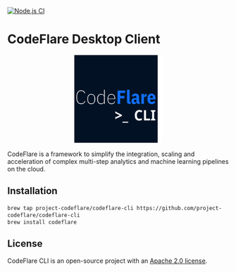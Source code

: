 [![Node.js CI](https://github.com/project-codeflare/codeflare-cli/actions/workflows/test.yml/badge.svg)](https://github.com/project-codeflare/codeflare-cli/actions/workflows/test.yml)

# CodeFlare Desktop Client

<p align="center">
<img src="./images/codeflare_cli.svg" width="200" height="200">
</p>

CodeFlare is a framework to simplify the integration, scaling and
acceleration of complex multi-step analytics and machine learning
pipelines on the cloud.

## Installation

```shell
brew tap project-codeflare/codeflare-cli https://github.com/project-codeflare/codeflare-cli
brew install codeflare
```

## License

CodeFlare CLI is an open-source project with an [Apache 2.0 license](LICENSE).
